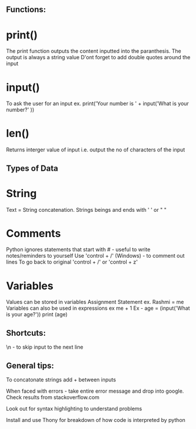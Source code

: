 ## Functions:

# print() 
The print function outputs the content inputted into the paranthesis. The output is always a string value
D'ont forget to add double quotes around the input

# input() 
To ask the user for an input
ex. print('Your number is ' + input('What is your number?'
))

# len() 
Returns interger value of input i.e. output the no of characters of the input

## Types of Data

# String
Text = String concatenation. Strings beings and ends with ' ' or " "

#  Comments
Python ignores statements that start with # - useful to write notes/reminders to yourself
Use 'control + /' (Windows) - to comment out lines 
To go back to original 'control + /' or 'control + z'

# Variables 
Values can be stored in variables
Assignment Statement ex. Rashmi = me
Variables can also be used in expressions ex me + 1
Ex - age = (input('What is your age?'))
print (age)

## Shortcuts:

\n - to skip input to the next line

## General tips:

To concatonate strings add + between inputs

When faced with errors - take entire error message and drop into google. Check results from stackoverflow.com 

Look out for syntax highlighting to understand problems

Install and use Thony for breakdown of how code is interpreted by python

